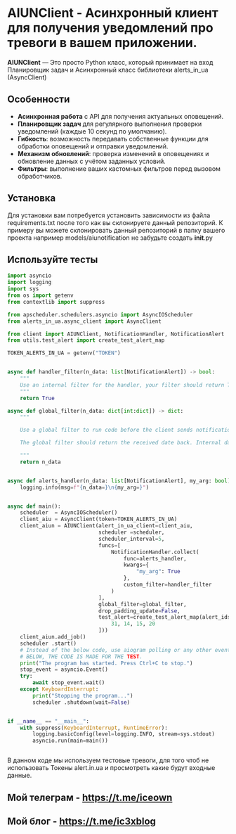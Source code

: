 # AIUNClient - Асинхронный клиент для получения уведомлений про тревоги в вашем приложении.
**AIUNClient** — Это просто Python класс, который принимает на вход Планировщик задач и Асинхронный класс библиотеки alerts_in_ua (AsyncClient)

## Особенности

- **Асинхронная работа** с API для получения актуальных оповещений.
- **Планировщик задач** для регулярного выполнения проверки уведомлений (каждые 10 секунд по умолчанию).
- **Гибкость**: возможность передавать собственные функции для обработки оповещений и отправки уведомлений.
- **Механизм обновлений**: проверка изменений в оповещениях и обновление данных с учётом заданных условий.
- **Фильтры**: выполнение ваших кастомных фильтров перед вызовом обработчиков.
  
## Установка
Для установки вам потребуется установить зависимости из файла requirements.txt после того как вы склонируете данный репозиторий.
К примеру вы можете склонировать данный репозиторий в папку вашего проекта например models/aiunotification не забудьте создать __init__.py


## Используйте тесты

```python
import asyncio
import logging
import sys
from os import getenv
from contextlib import suppress

from apscheduler.schedulers.asyncio import AsyncIOScheduler
from alerts_in_ua.async_client import AsyncClient

from client import AIUNClient, NotificationHandler, NotificationAlert
from utils.test_alert import create_test_alert_map

TOKEN_ALERTS_IN_UA = getenv("TOKEN")


async def handler_filter(n_data: list[NotificationAlert]) -> bool:
    """
    Use an internal filter for the handler, your filter should return True or False
    """
    return True

async def global_filter(n_data: dict[int:dict]) -> dict:
    """

    Use a global filter to run code before the client sends notifications to handlers.

    The global filter should return the received date back. Internal data can be changed, but new ones cannot be added.

    """
    return n_data


async def alerts_handler(n_data: list[NotificationAlert], my_arg: bool):
    logging.info(msg=f"{n_data=}\n{my_arg=}")


async def main():
    scheduler  = AsyncIOScheduler()
    client_aiu = AsyncClient(token=TOKEN_ALERTS_IN_UA)
    client_aiun = AIUNClient(alert_in_ua_client=client_aiu,
                             scheduler =scheduler,
                             scheduler_interval=5,
                             funcs=[
                                 NotificationHandler.collect(
                                     func=alerts_handler,
                                     kwargs={
                                         "my_arg": True
                                     },
                                     custom_filter=handler_filter
                                 )
                             ],
                             global_filter=global_filter,
                             drop_padding_update=False,
                             test_alert=create_test_alert_map(alert_ids=[
                                 31, 14, 15, 20
                             ]))
    client_aiun.add_job()
    scheduler .start()
    # Instead of the below code, use aiogram polling or any other event loop.
    # BELOW, THE CODE IS MADE FOR THE TEST.
    print("The program has started. Press Ctrl+C to stop.")
    stop_event = asyncio.Event()
    try:
        await stop_event.wait()
    except KeyboardInterrupt:
        print("Stopping the program...")
        scheduler .shutdown(wait=False)


if __name__ == "__main__":
    with suppress(KeyboardInterrupt, RuntimeError):
        logging.basicConfig(level=logging.INFO, stream=sys.stdout)
        asyncio.run(main=main())



```

В данном коде мы используем тестовые тревоги, для того чтоб не использовать Токены alert.in.ua и просмотреть какие будут входные данные.


## Мой телеграм - https://t.me/iceown
## Мой блог - https://t.me/ic3xblog